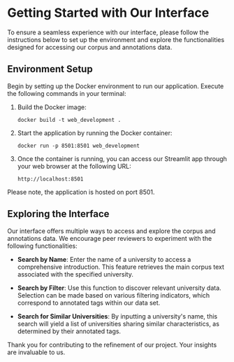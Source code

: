 # Getting Started with Our Interface

To ensure a seamless experience with our interface, please follow the instructions below to set up the environment and explore the functionalities designed for accessing our corpus and annotations data.

## Environment Setup

Begin by setting up the Docker environment to run our application. Execute the following commands in your terminal:

1.  Build the Docker image:

    ```         
    docker build -t web_development .
    ```

2.  Start the application by running the Docker container:

    ```         
    docker run -p 8501:8501 web_development
    ```

3.  Once the container is running, you can access our Streamlit app through your web browser at the following URL:

    ```         
    http://localhost:8501
    ```

Please note, the application is hosted on port 8501.

## Exploring the Interface

Our interface offers multiple ways to access and explore the corpus and annotations data. We encourage peer reviewers to experiment with the following functionalities:

-   **Search by Name**: Enter the name of a university to access a comprehensive introduction. This feature retrieves the main corpus text associated with the specified university.

-   **Search by Filter**: Use this function to discover relevant university data. Selection can be made based on various filtering indicators, which correspond to annotated tags within our data set.

-   **Search for Similar Universities**: By inputting a university's name, this search will yield a list of universities sharing similar characteristics, as determined by their annotated tags.

Thank you for contributing to the refinement of our project. Your insights are invaluable to us.

